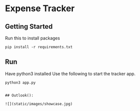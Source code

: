 # Expense Tracker
## Getting Started

Run this to install packages
```
pip install -r requirements.txt
```

## Run
Have python3 installed
Use the following to start the tracker app.
```
python3 app.py


## Outlook():

![](static/images/showcase.jpg)
```